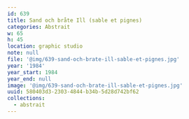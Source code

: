 ```yaml
---
id: 639
title: Sand och bråte Ill (sable et pignes)
categories: Abstrait
w: 65
h: 45
location: graphic studio
note: null
file: '@img/639-sand-och-brate-ill-sable-et-pignes.jpg'
year: '1984'
year_start: 1984
year_end: null
image: '@img/639-sand-och-brate-ill-sable-et-pignes.jpg'
uuid: 580403d3-2303-4844-b34b-5d28d742bf62
collections:
  - abstrait
---
```


